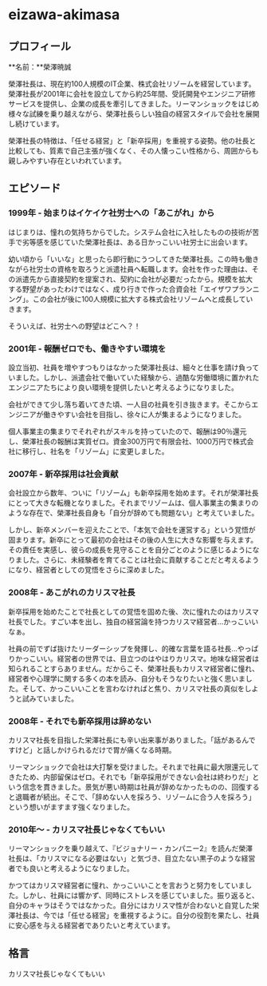# eizawa-akimasa

## プロフィール

**名前：**榮澤暁誠

榮澤社長は、現在約100人規模のIT企業、株式会社リゾームを経営しています。榮澤社長が2001年に会社を設立してから約25年間、受託開発やエンジニア研修サービスを提供し、企業の成長を牽引してきました。リーマンショックをはじめ様々な試練を乗り越えながら、榮澤社長らしい独自の経営スタイルで会社を展開し続けています。

榮澤社長の特徴は、「任せる経営」と「新卒採用」を重視する姿勢。他の社長と比較しても、質素で自己主張が強くなく、その人懐っこい性格から、周囲からも親しみやすい存在といわれています。

## エピソード

### 1999年 - 始まりはイケイケ社労士への「あこがれ」から

はじまりは、憧れの気持ちからでした。システム会社に入社したものの技術が苦手で劣等感を感じていた榮澤社長は、ある日かっこいい社労士に出会います。

幼い頃から「いいな」と思ったら即行動にうつしてきた榮澤社長。この時も働きながら社労士の資格を取ろうと派遣社員へ転職します。会社を作った理由は、その派遣先から直接契約を提案され、契約に会社が必要だったから。規模を拡大する野望があったわけではなく、成り行きで作った合資会社「エイザワプランニング」。この会社が後に100人規模に拡大する株式会社リゾームへと成長していきます。

そういえば、社労士への野望はどこへ？！

### 2001年 - 報酬ゼロでも、働きやすい環境を

設立当初、社員を増やすつもりはなかった榮澤社長は、細々と仕事を請け負っていました。しかし、派遣会社で働いていた経験から、過酷な労働環境に置かれたエンジニアたちにより良い環境を提供したいと考えるようになりました。

会社ができて少し落ち着いてきた頃、一人目の社員を引き抜きます。そこからエンジニアが働きやすい会社を目指し、徐々に人が集まるようになりました。

個人事業主の集まりでそれぞれがスキルを持っていたので、報酬は90％還元し、榮澤社長の報酬は実質ゼロ。資金300万円で有限会社、1000万円で株式会社に移行し、社名を「リゾーム」に変更しました。

### 2007年 - 新卒採用は社会貢献

会社設立から数年、ついに「リゾーム」も新卒採用を始めます。それが榮澤社長にとって大きな転機となりました。それまでリゾームは、個人事業主の集まりのような存在で、榮澤社長自身も「自分が辞めても問題ない」と考えていました。

しかし、新卒メンバーを迎えたことで、「本気で会社を運営する」という覚悟が固まります。新卒にとって最初の会社はその後の人生に大きな影響を与えます。その責任を実感し、彼らの成長を見守ることを自分ごとのように感じるようになりました。さらに、未経験者を育てることは社会に貢献することだと考えるようになり、経営者としての覚悟をさらに深めました。

### 2008年 - あこがれのカリスマ社長

新卒採用を始めたことで社長としての覚悟を固めた後、次に憧れたのはカリスマ社長でした。すごい本を出し、独自の経営論を持つカリスマ経営者…かっこいいなぁ。

社員の前でずば抜けたリーダーシップを発揮し、的確な言葉を語る社長…やっぱりかっこいい。経営者の世界では、目立つのはやはりカリスマ。地味な経営者は知られることすらありません。だからこそ、榮澤社長もカリスマ経営者に憧れ、経営者や心理学に関する多くの本を読み、自分もそうなりたいと強く思いました。そして、かっこいいことを言わなければと焦り、カリスマ社長の真似をしようと試みていました。

### 2008年 - それでも新卒採用は辞めない

カリスマ社長を目指した栄澤社長にも辛い出来事がありました。「話があるんですけど」と話しかけられるだけで胃が痛くなる時期。

リーマンショックで会社は大打撃を受けました。それまで社員に最大限還元してきたため、内部留保はゼロ。それでも「新卒採用ができない会社は終わりだ」という信念を貫きました。景気が悪い時期は社員が辞めなかったものの、回復すると退職者が続出。そこで、「辞めない人を採ろう、リゾームに合う人を採ろう」という想いがますます強くなりました。

### 2010年〜 - カリスマ社長じゃなくてもいい

リーマンショックを乗り越えて、『ビジョナリー・カンパニー2』を読んだ榮澤社長は、「カリスマになる必要はない」と気づき、目立たない黒子のような経営者でも良いと考えるようになりました。

かつてはカリスマ経営者に憧れ、かっこいいことを言おうと努力をしていました。しかし、社員には響かず、同時にストレスを感じていました。振り返ると、自分のキャラはそうではなかった。自分にはカリスマ性が合わないと自覚した栄澤社長は、今では「任せる経営」を重視するように。自分の役割を果たし、社員に安心感を与える経営者でありたいと考えています。

## 格言

カリスマ社長じゃなくてもいい
